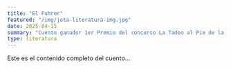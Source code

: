 ```yaml
---
title: "El Fuhrer"
featured: "/img/jota-literatura-img.jpg"
date: 2025-04-15
summary: "Cuento ganador 1er Premio del concurso La Tadeo al Pie de la letra"
type: literatura
---
```


Este es el contenido completo del cuento...
